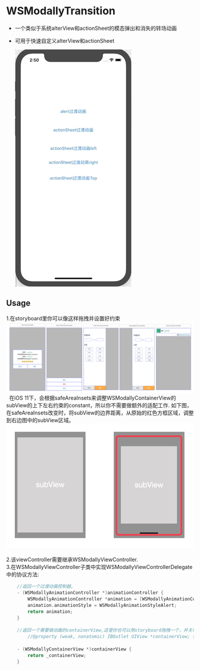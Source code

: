 # WSModallyTransition

* 一个类似于系统alterView和actionSheet的模态弹出和消失的转场动画
* 可用于快速自定义alterView和actionSheet


    ![](https://github.com/ONECATYU/WSModallyTransition/raw/master/demo.gif)

## Usage
1.在storyboard里你可以像这样拖拽并设置好约束   
![](https://github.com/ONECATYU/WSModallyTransition/blob/master/storyboard.png)   
在iOS 11下，会根据safeAreaInsets来调整WSModallyContainerView的subView的上下左右约束的constant，所以你不需要做额外的适配工作. 如下图，在safeAreaInsets改变时，将subView的边界距离，从原始的红色方框区域，调整到右边图中的subView区域。        
![](https://github.com/ONECATYU/WSModallyTransition/blob/master/transform.png)           
2.该viewController需要继承WSModallyViewController.           
3.在WSModallyViewController子类中实现WSModallyViewControllerDelegate中的协议方法:
```objective-c
    //返回一个过渡动画控制器,
    - (WSModallyAnimationController *)animationController {
        WSModallyAnimationController *animation = [WSModallyAnimationController new];
        animation.animationStyle = WSModallyAnimationStyleAlert;
        return animation;
    }

    //返回一个需要做动画的containerView,这里你也可以用storyboard拖拽一个，并关联
        //@property (weak, nonatomic) IBOutlet UIView *containerView; 你可以参照Demo

    - (WSModallyContainerView *)containerView {
        return _containerView;
    }
```
